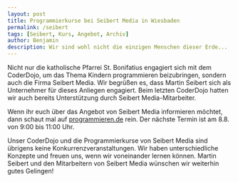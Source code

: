 ```yaml
---
layout: post
title: Programmierkurse bei Seibert Media in Wiesbaden
permalink: /seibert
tags: [Seibert, Kurs, Angebot, Archiv]
author: Benjamin
description: Wir sind wohl nicht die einzigen Menschen dieser Erde...
---
```


Nicht nur die katholische Pfarrei St. Bonifatius engagiert sich mit dem CoderDojo, um das Thema Kindern programmieren beizubringen, sondern auch die Firma Seibert Media. Wir begrüßen es, dass Martin Seibert sich als Unternehmer für dieses Anliegen engagiert. Beim letzten CoderDojo hatten wir auch bereits Unterstützung durch Seibert Media-Mitarbeiter. 

Wenn ihr euch über das Angebot von Seibert Media informieren möchtet, dann schaut mal auf [programmieren.de](https://programmieren.de/) rein. Der nächste Termin ist am 8.8. von 9:00 bis 11:00 Uhr.

<!--break-->

Unser CoderDojo und die Programmierkurse von Seibert Media sind übrigens keine Konkurrenzveranstaltungen. Wir haben unterschiedliche Konzepte und freuen uns, wenn wir voneinander lernen können. Martin Seibert und den Mitarbeitern von Seibert Media wünschen wir weiterhin gutes Gelingen!